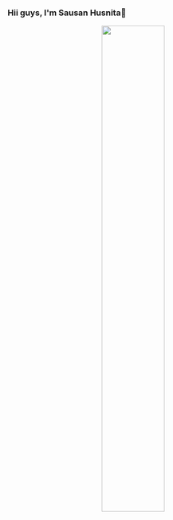 ### Hii guys, I'm **Sausan Husnita**👋

<center>
<img src='https://sdtimes.com/wp-content/uploads/2014/09/0919.sdt-github.gif' style='width:50%'>
</center>

<!--
**sausanhusnita/sausanhusnita** is a ✨ _special_ ✨ repository because its `README.md` (this file) appears on your GitHub profile.



Here are some ideas to get you started:

- 🔭 I’m currently working on something cool!
- 🌱 I’m currently learning ...
- 👯 I’m looking to collaborate on ...
- 🤔 I’m looking for help with ...
- 💬 Ask me about ...
-->

